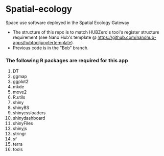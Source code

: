 # Spatial-ecology
Space use software deployed in the Spatial Ecology Gateway

* The structure of this repo is to match HUBZero's tool's register structure
requirement (see Nano Hub's template @
https://github.com/nanohub-apps/hubtooljupytertemplate).
* Previous code is in the "Bob" branch.

### The following R packages are required for this app
1. DT
2. ggmap
3. ggplot2
4. mkde
5. move2
6. R.utils
7. shiny
8. shinyBS
9. shinycssloaders
10. shinydashboard
11. shinyFiles
12. shinyjs
13. stringr
14. sf
15. terra
16. tools
